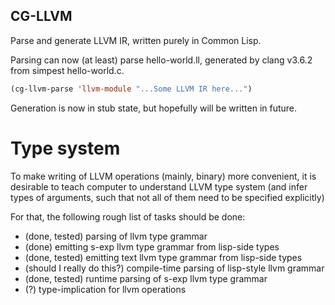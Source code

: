 CG-LLVM
-------

Parse and generate LLVM IR, written purely in Common Lisp.

Parsing can now (at least) parse hello-world.ll, generated by clang v3.6.2 from
simpest hello-world.c.

```lisp
(cg-llvm-parse 'llvm-module "...Some LLVM IR here...")
```

Generation is now in stub state, but hopefully will be written in future.

Type system
===========

To make writing of LLVM operations (mainly, binary) more convenient,
it is desirable to teach computer to understand LLVM type system
(and infer types of arguments, such that not all of them need to be specified explicitly)

For that, the following rough list of tasks should be done:
* (done, tested) parsing of llvm type grammar
* (done) emitting s-exp llvm type grammar from lisp-side types
* (done, tested) emitting text llvm type grammar from lisp-side types
* (should I really do this?) compile-time parsing of lisp-style llvm grammar
* (done, tested) runtime parsing of s-exp llvm type grammar
* (?) type-implication for llvm operations

